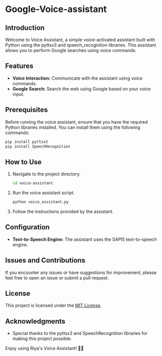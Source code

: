 # Google-Voice-assistant

## Introduction
Welcome to Voice Assistant, a simple voice-activated assistant built with Python using the pyttsx3 and speech_recognition libraries. This assistant allows you to perform Google searches using voice commands.

## Features
- **Voice Interaction:** Communicate with the assistant using voice commands.
- **Google Search:** Search the web using Google based on your voice input.

## Prerequisites
Before running the voice assistant, ensure that you have the required Python libraries installed. You can install them using the following commands:
```bash
pip install pyttsx3
pip install SpeechRecognition
```

## How to Use
1. Navigate to the project directory.
   ```bash
   cd voice-assistant
   ```

2. Run the voice assistant script.
   ```bash
   python voice_assistant.py
   ```

3. Follow the instructions provided by the assistant.

## Configuration
- **Text-to-Speech Engine:** The assistant uses the SAPI5 text-to-speech engine. 

## Issues and Contributions
If you encounter any issues or have suggestions for improvement, please feel free to open an issue or submit a pull request.

## License
This project is licensed under the [MIT License](LICENSE).

## Acknowledgments
- Special thanks to the pyttsx3 and SpeechRecognition libraries for making this project possible.

Enjoy using Riya's Voice Assistant! 🎤🤖
```
